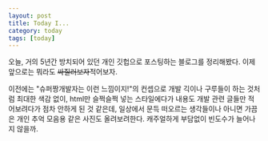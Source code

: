 ```yaml
---
layout: post
title: Today I...
category: today
tags: [today]
---
```

오늘, 거의 5년간 방치되어 있던 개인 깃헙으로 포스팅하는 블로그를 정리해봤다. 이제 앞으로는 뭐라도 ~~싸질러보자~~적어보자.


이전에는 "슈퍼짱개발자는 이런 느낌이지!"의 컨셉으로 개발 긱이나 구루들이 하는 것처럼 최대한 색감 없이, html만 슬쩍슬쩍 넣는 스타일에다가 내용도 개발 관련 글들만 적어보려다가 점차 안하게 된 것 같은데,
일상에서 문득 떠오르는 생각들이나 아니면 가끔은 개인 추억 모음용 같은 사진도 올려보려한다. 캐주얼하게 부담없이 빈도수가 늘어나지 않을까.
